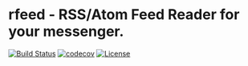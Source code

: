 # rfeed - RSS/Atom Feed Reader for your messenger.

[![Build Status](https://travis-ci.org/vasilishin/rfeed.svg?branch=master)](https://travis-ci.org/vasilishin/rfeed)
[![codecov](https://codecov.io/gh/vasilishin/rfeed/branch/master/graph/badge.svg)](https://codecov.io/gh/vasilishin/rfeed)
[![License](https://img.shields.io/badge/license-Apache%202.0-blue.svg)](https://github.com/vasilishin/rfeed/blob/master/LICENSE)
